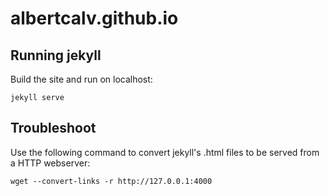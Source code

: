 # albertcalv.github.io

## Running jekyll
Build the site and run on localhost:

```
jekyll serve
```

## Troubleshoot
Use the following command to convert jekyll's .html files to be served from a HTTP webserver:

```
wget --convert-links -r http://127.0.0.1:4000
```
